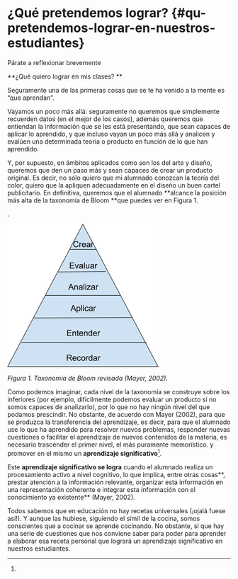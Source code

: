 # ¿Qué pretendemos lograr? {#qu-pretendemos-lograr-en-nuestros-estudiantes}

Párate a reflexionar brevemente

**¿Qué quiero lograr en mis clases? **

Seguramente una de las primeras cosas que se te ha venido a la mente es “que aprendan”.

Vayamos un poco más allá: seguramente no queremos que simplemente recuerden datos \(en el mejor de los casos\), además queremos que entiendan la información que se les está presentando, que sean capaces de aplicar lo aprendido, y que incluso vayan un poco más allá y analicen y evalúen una determinada teoría o producto en función de lo que han aprendido.

Y, por supuesto, en ámbitos aplicados como son los del arte y diseño, queremos que den un paso más y sean capaces de crear un producto original. Es decir, no sólo quiero que mi alumnado conozcan la teoría del color, quiero que la apliquen adecuadamente en el diseño un buen cartel publicitario. En definitiva, queremos que el alumnado **alcance la posición más alta de la taxonomía de Bloom **que puedes ver en Figura 1.

.

![](images/image1.png)

_Figura 1. Taxonomía de Bloom revisada \(Mayer, 2002\)._

Como podemos imaginar, cada nivel de la taxonomía se construye sobre los inferiores \(por ejemplo, difícilmente podemos evaluar un producto si no somos capaces de analizarlo\), por lo que no hay ningún nivel del que podamos prescindir. No obstante, de acuerdo con Mayer \(2002\), para que se produzca la transferencia del aprendizaje, es decir, para que el alumnado use lo que ha aprendido para resolver nuevos problemas, responder nuevas cuestiones o facilitar el aprendizaje de nuevos contenidos de la materia, es necesario trascender el primer nivel, el más puramente memorístico. y promover en el mismo un **aprendizaje significativo**[^1].

Este **aprendizaje significativo se logra** cuando el alumnado realiza un procesamiento activo a nivel cognitivo, lo que implica, entre otras cosas**, prestar atención a la información relevante, organizar esta información en una representación coherente e integrar esta información con el conocimiento ya existente** \(Mayer, 2002\).

Todos sabemos que en educación no hay recetas universales \(¡ojalá fuese así!\). Y aunque las hubiese, siguiendo el símil de la cocina, somos conscientes que a cocinar se aprende cocinando. No obstante, sí que hay una serie de cuestiones que nos conviene saber para poder para aprender a elaborar esa receta personal que logrará un aprendizaje significativo en nuestros estudiantes.

[^1]:

